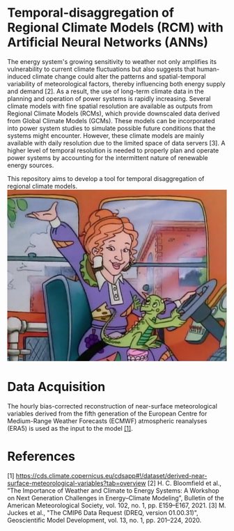 # Temporal-disaggregation of Regional Climate Models (RCM) with Artificial Neural Networks (ANNs)
The energy system's growing sensitivity to weather not only amplifies its vulnerability to current climate fluctuations but also suggests that human-induced climate change could alter the patterns and spatial-temporal variability of meteorological factors, thereby influencing both energy supply and demand [2].
As a result, the use of long-term climate data in the planning and operation of power systems is rapidly increasing. Several climate models with fine spatial resolution are available as outputs from Regional Climate Models (RCMs), which provide downscaled data derived from Global Climate Models (GCMs). These models can be incorporated into power system studies to simulate possible future conditions that the systems might encounter. However, these climate models are mainly available with daily resolution due to the limited space of data servers [3]. A higher level of temporal resolution is needed to properly plan and operate power systems by accounting for the intermittent nature of renewable energy sources.


This repository aims to develop a tool for temporal disaggregation of regional climate models.
![Mrs. Frizzle](plots/Mrs._Frizzle.webp)


# Data Acquisition
The hourly bias-corrected reconstruction of near-surface meteorological variables derived from the fifth generation of the European Centre for Medium-Range Weather Forecasts (ECMWF) atmospheric reanalyses (ERA5)
is used as the input to the model <a href="https://cds.climate.copernicus.eu/cdsapp#!/dataset/derived-near-surface-meteorological-variables?tab=overview" target="_blank">[1]</a>.


# References
[1] https://cds.climate.copernicus.eu/cdsapp#!/dataset/derived-near-surface-meteorological-variables?tab=overview
[2] H. C. Bloomfield et al., ”The Importance of Weather and Climate to Energy Systems: A Workshop on Next Generation Challenges in Energy–Climate Modeling”, Bulletin of the American Meteorological Society, vol. 102, no. 1, pp. E159–E167, 2021.
[3] M. Juckes et al., "The CMIP6 Data Request (DREQ, version 01.00.31)", Geoscientific Model Development, vol. 13, no. 1, pp. 201–224, 2020. 
